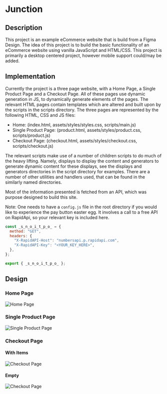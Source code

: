 # Junction

## Description

This project is an example eCommerce website that is build from a Figma Design. The idea of this project is to build the basic functionality of an eCommerce website using vanilla JavaScript and HTML/CSS. This project is primarily a desktop centered project, however mobile support could/may be added.

## Implementation

Currently the project is a three page website, with a Home Page, a Single Product Page and a Checkout Page. All of these pages use dynamic generation in JS, to dynamically generate elements of the pages. The relevant HTML pages contain templates which are altered and built upon by the scripts in the scripts directory. The three pages are represented by the following HTML, CSS and JS files:

- Home: (index.html, assets/styles/styles.css, scripts/main.js)
- Single Product Page: (product.html, assets/styles/product.css, scripts/product.js)
- Checkout Page: (checkout.html, assets/styles/checkout.css, scripts/checkout.js)

The relevant scripts make use of a number of children scripts to do much of the heavy lifting. Namely, displays to display the content and generators to generate dynamic content for these displays, see the displays and generators directories in the script directory for examples. There are a number of other utilities and handlers used, that can be found in the similarly named directories.

Most of the information presented is fetched from an API, which was purpose designed to build this site.

Note: One needs to have a `config.js` file in the root directory if you would like to experience the pay button easter egg. It involves a call to a free API on RapidApi, so your relevant key is included here.

```js
const _s_n_o_i_t_p_o_ = {
  method: "GET",
  headers: {
    "X-RapidAPI-Host": "numbersapi.p.rapidapi.com",
    "X-RapidAPI-Key": "<YOUR_KEY_HERE>",
  },
};

export { _s_n_o_i_t_p_o_ };
```

## Design

### Home Page

![Home Page](https://user-images.githubusercontent.com/69891978/164219155-9e12ff5b-1d78-4138-8b2e-ff87fc593da5.png "Home Page")

### Single Product Page

![Single Product Page](https://user-images.githubusercontent.com/69891978/164219465-78202494-06c9-4d03-aba9-177e18ab36bd.png "Single Product Page")

### Checkout Page

#### With Items

![Checkout Page](https://user-images.githubusercontent.com/69891978/164212306-73277600-f9bf-4515-9529-4c167dc8c374.png "Checkout Page")

#### Empty

![Checkout Page](https://user-images.githubusercontent.com/69891978/164212457-ac743ea1-2868-4694-9f11-ddab8653a06a.png "Checkout Page")
